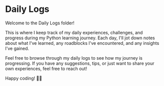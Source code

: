 # Daily Logs

Welcome to the Daily Logs folder!

This is where I keep track of my daily experiences, challenges, and progress during my Python learning journey. Each day, I'll jot down notes about what I've learned, any roadblocks I've encountered, and any insights I've gained.

Feel free to browse through my daily logs to see how my journey is progressing. If you have any suggestions, tips, or just want to share your own experiences, feel free to reach out!

Happy coding! 🐍✨

